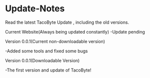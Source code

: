 # Update-Notes
Read the latest TacoByte Update , including the old versions.

Current Website(Always being updated constantly)
-Update pending




Version 0.0.1(Current non-downloadable version)

-Added some tools and fixed some bugs

Version 0.0.1(Downloadable Version)

-The first version and update of TacoByte!

